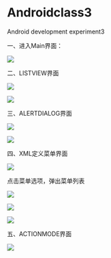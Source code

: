 # Androidclass3
Android development experiment3  

一、进入Main界面：  

![](https://github.com/xinchanghao/androidclass3/blob/master/app/src/main/res/images/1.png)  

二、LISTVIEW界面  

![](https://github.com/xinchanghao/androidclass3/blob/master/app/src/main/res/images/2.png)  


![](https://github.com/xinchanghao/androidclass3/blob/master/app/src/main/res/images/3.png) 

三、ALERTDIALOG界面  

![](https://github.com/xinchanghao/androidclass3/blob/master/app/src/main/res/images/9.png)   

![](https://github.com/xinchanghao/androidclass3/blob/master/app/src/main/res/images/10.png)

四、XML定义菜单界面  

![](https://github.com/xinchanghao/androidclass3/blob/master/app/src/main/res/images/4.png)  

点击菜单选项，弹出菜单列表

![](https://github.com/xinchanghao/androidclass3/blob/master/app/src/main/res/images/5.png) 

![](https://github.com/xinchanghao/androidclass3/blob/master/app/src/main/res/images/6.png) 

![](https://github.com/xinchanghao/androidclass3/blob/master/app/src/main/res/images/7.png) 

五、ACTIONMODE界面  

![](https://github.com/xinchanghao/androidclass3/blob/master/app/src/main/res/images/8.png)  
